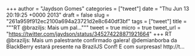 
+++
author = "Jaydson Gomes"
categories = ["tweet"]
date = "Thu Jun 13 20:19:25 +0000 2013"
draft = false
slug = "261a959f912ec2100a694a23721d2e8c640df3bf"
tags = ["tweet"]
title = """RT @braziljs: Mais um pal..."""
tweet = true
micro = true
tweet_url = "https://twitter.com/jaydson/status/345274228871921664"
+++
RT @braziljs: Mais um palestrante confirmado galera! @demianborba da BlackBerry estará presente na BrazilJS Conf! E com surpresas! http://t…
